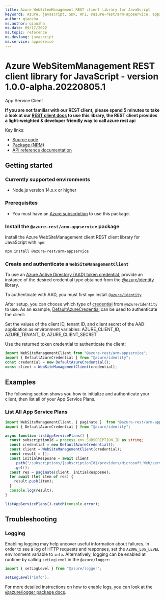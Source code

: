 ```yaml
---
title: Azure WebSitemManagement REST client library for JavaScript
keywords: Azure, javascript, SDK, API, @azure-rest/arm-appservice, appservice
author: qiaozha
ms.author: qiaozha
ms.date: 09/17/2022
ms.topic: reference
ms.devlang: javascript
ms.service: appservice
---
```

# Azure WebSitemManagement REST client library for JavaScript - version 1.0.0-alpha.20220805.1 


App Service Client

**If you are not familiar with our REST client, please spend 5 minutes to take a look at our [REST client docs](https://github.com/Azure/azure-sdk-for-js/blob/main/documentation/rest-clients.md) to use this library, the REST client provides a light-weighted & developer friendly way to call azure rest api**

Key links:

- [Source code](https://github.com/Azure/azure-sdk-for-js/tree/main/sdk/appservice/arm-appservice-rest)
- [Package (NPM)](https://www.npmjs.com/package/@azure-rest/arm-appservice)
- [API reference documentation](/javascript/api/@azure-rest/arm-appservice)

## Getting started

### Currently supported environments

- Node.js version 14.x.x or higher

### Prerequisites

- You must have an [Azure subscription](https://azure.microsoft.com/free/) to use this package.

### Install the `@azure-rest/arm-appservice` package

Install the Azure WebSiteManagement client REST client library for JavaScript with `npm`:

```bash
npm install @azure-rest/arm-appservice
```

### Create and authenticate a `WebSiteManagementClient`

To use an [Azure Active Directory (AAD) token credential](/azure/databricks/dev-tools/api/latest/aad/app-aad-token),
provide an instance of the desired credential type obtained from the
[@azure/identity](https://github.com/Azure/azure-sdk-for-js/tree/main/sdk/identity/identity#credentials) library.

To authenticate with AAD, you must first `npm` install [`@azure/identity`](https://www.npmjs.com/package/@azure/identity) 

After setup, you can choose which type of [credential](https://github.com/Azure/azure-sdk-for-js/tree/main/sdk/identity/identity#credentials) from `@azure/identity` to use.
As an example, [DefaultAzureCredential](https://github.com/Azure/azure-sdk-for-js/tree/main/sdk/identity/identity#defaultazurecredential)
can be used to authenticate the client:

Set the values of the client ID, tenant ID, and client secret of the AAD application as environment variables:
AZURE_CLIENT_ID, AZURE_TENANT_ID, AZURE_CLIENT_SECRET

Use the returned token credential to authenticate the client:

```typescript
import WebSiteManagementClient from "@azure-rest/arm-appservice";
import { DefaultAzureCredential } from "@azure/identity";
const credential = new DefaultAzureCredential();
const client = WebSiteManagementClient(credential);
```

## Examples

The following section shows you how to initialize and authenticate your client, then list all of your App Service Plans.

### List All App Service Plans

```typescript
import WebSiteManagementClient, { paginate }  from "@azure-rest/arm-appservice";
import { DefaultAzureCredential } from "@azure/identity";

async function listAppServicePlans() {
  const subscriptionId = process.env.SUBSCRIPTION_ID as string;
  const credential = new DefaultAzureCredential();
  const client = WebSiteManagementClient(credential);
  const result = [];
  const initialResposne = await client
    .path("/subscriptions/{subscriptionId}/providers/Microsoft.Web/serverfarms", subscriptionId)
    .get();
  const res = paginate(client, initialResposne);
  for await (let item of res) {
    result.push(item);
  }
  console.log(result);
}

listAppServicePlans().catch(console.error);
```

## Troubleshooting

### Logging

Enabling logging may help uncover useful information about failures. In order to see a log of HTTP requests and responses, set the `AZURE_LOG_LEVEL` environment variable to `info`. Alternatively, logging can be enabled at runtime by calling `setLogLevel` in the `@azure/logger`:

```javascript
import { setLogLevel } from "@azure/logger";

setLogLevel("info");
```

For more detailed instructions on how to enable logs, you can look at the [@azure/logger package docs](https://github.com/Azure/azure-sdk-for-js/tree/main/sdk/core/logger).

